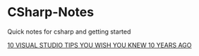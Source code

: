 # CSharp-Notes
Quick notes for csharp and getting started

[10 VISUAL STUDIO TIPS YOU WISH YOU KNEW 10 YEARS AGO](https://www.atlascode.com/blog/10-visual-studio-tips-you-wish-you-knew-about-years-ago/ "10 VISUAL STUDIO TIPS YOU WISH YOU KNEW 10 YEARS AGO")
